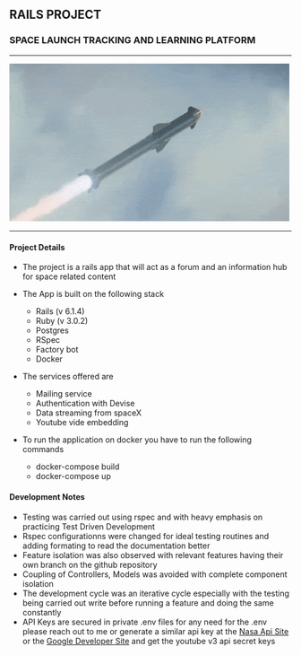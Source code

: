 ## RAILS PROJECT
### SPACE LAUNCH TRACKING AND LEARNING PLATFORM
___

<img src="./app/assets/images/starship.gif"  width="500" >

___

#### Project Details

* The project is a rails app that will act as a forum and an information hub for space related content
 
* The App is built on the following stack

    * Rails (v 6.1.4)
    * Ruby (v 3.0.2)
    * Postgres
    * RSpec
    * Factory bot
    * Docker

* The services offered are
    * Mailing service
    * Authentication with Devise
    * Data streaming from spaceX
    * Youtube vide embedding

* To run the application on docker you have to run the following commands
    * docker-compose build
    * docker-compose up

#### Development Notes
- Testing was carried out using rspec and with heavy emphasis on practicing Test Driven Development
- Rspec configurationns were changed for ideal testing routines and adding formating to read the documentation better
- Feature isolation was also observed with relevant features having their own branch on the github repository
- Coupling of Controllers, Models was avoided with complete component isolation
- The development cycle was an iterative cycle especially with the testing being carried out write before running a feature and doing the same constantly
- API Keys are secured in private .env files for any need for the .env please reach out to me or generate a similar api key at the [Nasa Api Site]('https://api.nasa.gov/') or the [Google Developer Site](https://developers.google.com/) and get the youtube v3 api secret keys